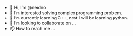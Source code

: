 - 👋 Hi, I’m @nerdno
- 👀 I’m interested solving complex programming problem. 
- 🌱 I’m currently learning C++, next I will be learning python. 
- 💞️ I’m looking to collaborate on ...
- 📫 How to reach me ...

<!---
nerdno/nerdno is a ✨ special ✨ repository because its `README.md` (this file) appears on your GitHub profile.
You can click the Preview link to take a look at your changes.
--->
